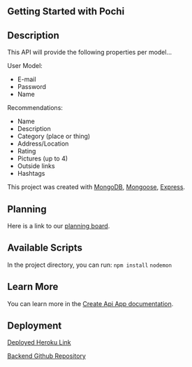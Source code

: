 ## Getting Started with Pochi


## Description
This API will provide the following properties per model...

User Model:
- E-mail
- Password
- Name
    
Recommendations:
- Name
- Description
- Category (place or thing)
- Address/Location
- Rating
- Pictures (up to 4)
- Outside links
- Hashtags

This project was created with [MongoDB](https://www.mongodb.com/), [Mongoose](https://mongoosejs.com/), [Express](https://expressjs.com/).

## Planning

Here is a link to our [planning board](https://crawling-snarl-6d7.notion.site/b62a8ebeac4045628fa092f070b4c290?v=3d6cc6d838d64b20b83c2a3de396e1b1).

## Available Scripts

In the project directory, you can run:
`npm install`
`nodemon`


## Learn More

You can learn more in the [Create Api App documentation](https://www.mongodb.com/languages/express-mongodb-rest-api-tutorial).


## Deployment

[Deployed Heroku Link](https://pochi-japan.herokuapp.com/api)

[Backend Github Repository](https://github.com/pochi-japan/pochi-express/)
